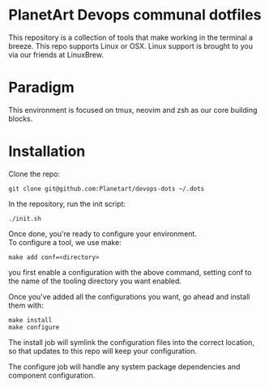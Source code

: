 # PlanetArt Devops communal dotfiles

This repository is a collection of tools that make working in the terminal a breeze.  This repo supports Linux or OSX.  Linux support is brought to you via our friends at LinuxBrew.

# Paradigm

This environment is focused on tmux, neovim and zsh as our core building blocks.  

# Installation

Clone the repo:

```
git clone git@github.com:Planetart/devops-dots ~/.dots
```

In the repository, run the init script:

```
./init.sh
```

Once done, you're ready to configure your environment.  
To configure a tool, we use make:
```
make add conf=<directory>
```

you first enable a configuration with the above command, setting conf to the name of the tooling directory you want enabled.

Once you've added all the configurations you want, go ahead and install them with:

```
make install
make configure
```

The install job will symlink the configuration files into the correct location, so that updates to this repo will keep your configuration.

The configure job will handle any system package dependencies and component configuration.
